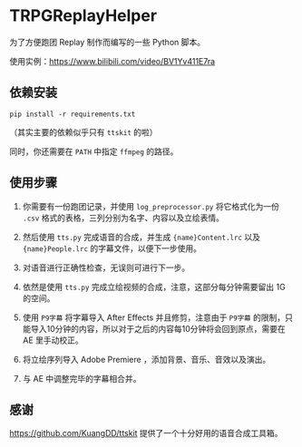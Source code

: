 # TRPGReplayHelper

为了方便跑团 Replay 制作而编写的一些 Python 脚本。

使用实例：https://www.bilibili.com/video/BV1Yv411E7ra

## 依赖安装

```
pip install -r requirements.txt
```

（其实主要的依赖似乎只有 `ttskit` 的啦）

同时，你还需要在 `PATH` 中指定 `ffmpeg` 的路径。

## 使用步骤

1. 你需要有一份跑团记录，并使用 `log_preprocessor.py` 将它格式化为一份 `.csv` 格式的表格，三列分别为名字、内容以及立绘表情。

2. 然后使用 `tts.py` 完成语音的合成，并生成 `{name}Content.lrc` 以及 `{name}People.lrc` 的字幕文件，以便下一步使用。

3. 对语音进行正确性检查，无误则可进行下一步。

4. 依然是使用 `tts.py` 完成立绘视频的合成，注意，这部分每分钟需要留出 1G 的空间。

5. 使用 `P9字幕` 将字幕导入 After Effects 并且修剪，注意由于 `P9字幕` 的限制，只能导入10分钟的内容，所以对于之后的内容每10分钟将会回到原点，需要在 AE 里手动校正。

6. 将立绘序列导入 Adobe Premiere ，添加背景、音乐、音效以及演出。

7. 与 AE 中调整完毕的字幕相合并。

## 感谢

https://github.com/KuangDD/ttskit 提供了一个十分好用的语音合成工具箱。

